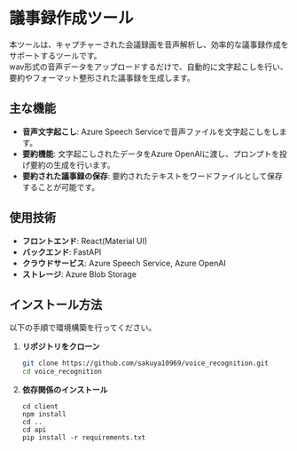 # 議事録作成ツール
本ツールは、キャプチャーされた会議録画を音声解析し、効率的な議事録作成をサポートするツールです。<br>
wav形式の音声データをアップロードするだけで、自動的に文字起こしを行い、要約やフォーマット整形された議事録を生成します。　

## 主な機能
- **音声文字起こし**: Azure Speech Serviceで音声ファイルを文字起こしをします。
- **要約機能**: 文字起こしされたデータをAzure OpenAIに渡し、プロンプトを投げ要約の生成を行います。
- **要約された議事録の保存**: 要約されたテキストをワードファイルとして保存することが可能です。

## 使用技術
- **フロントエンド**: React(Material UI)
- **バックエンド**: FastAPI
- **クラウドサービス**: Azure Speech Service, Azure OpenAI
- **ストレージ**: Azure Blob Storage

## インストール方法
以下の手順で環境構築を行ってください。

1. **リポジトリをクローン**
   ```bash
   git clone https://github.com/sakuya10969/voice_recognition.git
   cd voice_recognition
   ```

2. **依存関係のインストール**
   ```
   cd client
   npm install
   cd ..
   cd api
   pip install -r requirements.txt
   ```
